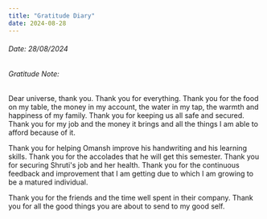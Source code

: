 ```yaml
---
title: "Gratitude Diary"
date: 2024-08-28
---
```


###### Date: 28/08/2024

###### Gratitude Note: 

Dear universe, thank you. Thank you for everything. Thank you for the food on my table, the money in my account, the water in my tap, the warmth and happiness of my family. Thank you for keeping us all safe and secured. Thank you for my job and the money it brings and all the things I am able to afford because of it.

Thank you for helping Omansh improve his handwriting and his learning skills. Thank you for the accolades that he will get this semester. Thank you for securing Shruti's job and her health. Thank you for the continuous feedback and improvement that I am getting due to which I am growing to be a matured individual.

Thank you for the friends and the time well spent in their company. Thank you for all the good things you are about to send to my good self.